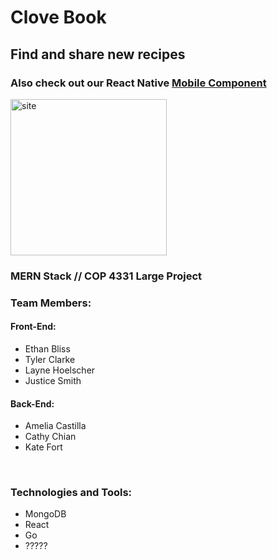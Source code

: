 # Clove Book

## Find and share new recipes

### Also check out our React Native [Mobile Component](https://github.com/jcode94/clovebook-mobile)

<img src="https://repository-images.githubusercontent.com/463989961/1517858f-84b7-423e-9c3a-95c6637df24e" alt="site" height="250"/>

<br>

### MERN Stack // COP 4331 Large Project

### Team Members:

#### Front-End:

-   Ethan Bliss
-   Tyler Clarke
-   Layne Hoelscher
-   Justice Smith

#### Back-End:

-   Amelia Castilla
-   Cathy Chian
-   Kate Fort

<br>

### Technologies and Tools:

-   MongoDB
-   React
-   Go
-   ?????
